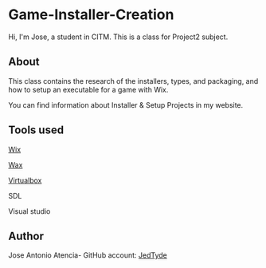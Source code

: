 # Game-Installer-Creation

Hi, I'm Jose, a student in CITM. This is a class for Project2 subject.

## About

This class contains the research of the installers, types, and packaging, and how to setup an executable for a game with Wix.

You can find information about Installer & Setup Projects in my website.

## Tools used

[Wix](https://wixtoolset.org/)

[Wax](https://github.com/tom-englert/Wax/releases/tag/v1.7)

[Virtualbox](https://www.virtualbox.org/wiki/Downloads)

SDL

Visual studio

## Author

Jose Antonio Atencia- GitHub account: [JedTyde](https://github.com/JedTyde)
